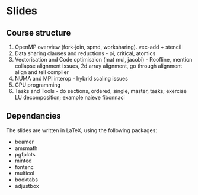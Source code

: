# Slides

## Course structure
1. OpenMP overview (fork-join, spmd, worksharing). vec-add + stencil
2. Data sharing clauses and reductions - pi, critical, atomics
3. Vectorisation and Code optimisaion (mat mul, jacobi) - Roofline, mention collapse alignment issues, 2d array alignment, go through alignment align and tell compiler
4. NUMA and MPI interop - hybrid scaling issues
5. GPU programming
6. Tasks and Tools - do sections, ordered, single, master, tasks; exercise LU decomposition; example naieve fibonnaci

## Dependancies
The slides are written in LaTeX, using the following packages:
- beamer
- amsmath
- pgfplots
- minted
- fontenc
- multicol
- booktabs
- adjustbox

